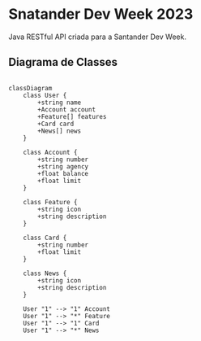# Snatander Dev Week 2023

Java RESTful API criada para a Santander Dev Week.

## Diagrama de Classes

```mermaid

classDiagram
    class User {
        +string name
        +Account account
        +Feature[] features
        +Card card
        +News[] news
    }

    class Account {
        +string number
        +string agency
        +float balance
        +float limit
    }

    class Feature {
        +string icon
        +string description
    }

    class Card {
        +string number
        +float limit
    }

    class News {
        +string icon
        +string description
    }

    User "1" --> "1" Account
    User "1" --> "*" Feature
    User "1" --> "1" Card
    User "1" --> "*" News

```
